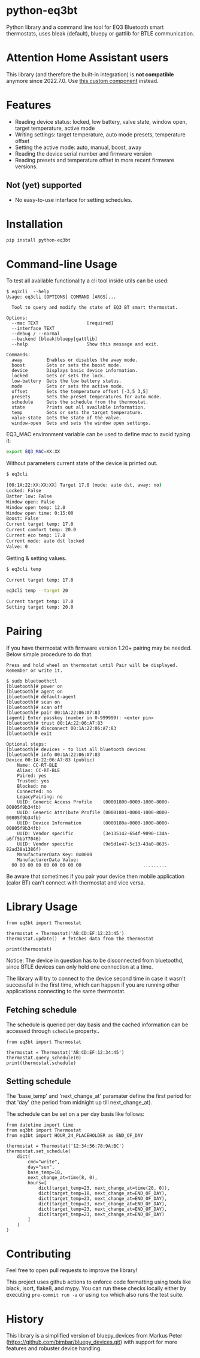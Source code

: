 # python-eq3bt

Python library and a command line tool for EQ3 Bluetooth smart thermostats, uses bleak (default), bluepy or gattlib for BTLE communication.

# Attention Home Assistant users

This library (and therefore the built-in integration) is **not compatible** anymore since 2022.7.0.
Use [this custom component](https://github.com/dbuezas/eq3btsmart) instead.

# Features

* Reading device status: locked, low battery, valve state, window open, target temperature, active mode
* Writing settings: target temperature, auto mode presets, temperature offset
* Setting the active mode: auto, manual, boost, away
* Reading the device serial number and firmware version
* Reading presets and temperature offset in more recent firmware versions.

## Not (yet) supported

* No easy-to-use interface for setting schedules.

# Installation

```bash
pip install python-eq3bt
```

# Command-line Usage

To test all available functionality a cli tool inside utils can be used:
```
$ eq3cli  --help
Usage: eq3cli [OPTIONS] COMMAND [ARGS]...

  Tool to query and modify the state of EQ3 BT smart thermostat.

Options:
  --mac TEXT                  [required]
  --interface TEXT
  --debug / --normal
  --backend [bleak|bluepy|gattlib]
  --help                      Show this message and exit.

Commands:
  away         Enables or disables the away mode.
  boost        Gets or sets the boost mode.
  device       Displays basic device information.
  locked       Gets or sets the lock.
  low-battery  Gets the low battery status.
  mode         Gets or sets the active mode.
  offset       Sets the temperature offset [-3,5 3,5]
  presets      Sets the preset temperatures for auto mode.
  schedule     Gets the schedule from the thermostat.
  state        Prints out all available information.
  temp         Gets or sets the target temperature.
  valve-state  Gets the state of the valve.
  window-open  Gets and sets the window open settings.
```

EQ3_MAC environment variable can be used to define mac to avoid typing it:
```bash
export EQ3_MAC=XX:XX
```

Without parameters current state of the device is printed out.
```bash
$ eq3cli

[00:1A:22:XX:XX:XX] Target 17.0 (mode: auto dst, away: no)
Locked: False
Batter low: False
Window open: False
Window open temp: 12.0
Window open time: 0:15:00
Boost: False
Current target temp: 17.0
Current comfort temp: 20.0
Current eco temp: 17.0
Current mode: auto dst locked
Valve: 0
```

Getting & setting values.
```bash
$ eq3cli temp

Current target temp: 17.0

eq3cli temp --target 20

Current target temp: 17.0
Setting target temp: 20.0
```

# Pairing

If you have thermostat with firmware version 1.20+ pairing may be needed. Below simple procedure to do that.

```
Press and hold wheel on thermostat until Pair will be displayed. Remember or write it.

$ sudo bluetoothctl
[bluetooth]# power on
[bluetooth]# agent on
[bluetooth]# default-agent
[bluetooth]# scan on
[bluetooth]# scan off
[bluetooth]# pair 00:1A:22:06:A7:83
[agent] Enter passkey (number in 0-999999): <enter pin>
[bluetooth]# trust 00:1A:22:06:A7:83
[bluetooth]# disconnect 00:1A:22:06:A7:83
[bluetooth]# exit

Optional steps:
[bluetooth]# devices - to list all bluetooth devices
[bluetooth]# info 00:1A:22:06:A7:83
Device 00:1A:22:06:A7:83 (public)
	Name: CC-RT-BLE
	Alias: CC-RT-BLE
	Paired: yes
	Trusted: yes
	Blocked: no
	Connected: no
	LegacyPairing: no
	UUID: Generic Access Profile    (00001800-0000-1000-8000-00805f9b34fb)
	UUID: Generic Attribute Profile (00001801-0000-1000-8000-00805f9b34fb)
	UUID: Device Information        (0000180a-0000-1000-8000-00805f9b34fb)
	UUID: Vendor specific           (3e135142-654f-9090-134a-a6ff5bb77046)
	UUID: Vendor specific           (9e5d1e47-5c13-43a0-8635-82ad38a1386f)
	ManufacturerData Key: 0x0000
	ManufacturerData Value:
  00 00 00 00 00 00 00 00 00                       .........
```

Be aware that sometimes if you pair your device then mobile application (calor BT) can't connect with thermostat and vice versa.


# Library Usage

```
from eq3bt import Thermostat

thermostat = Thermostat('AB:CD:EF:12:23:45')
thermostat.update()  # fetches data from the thermostat

print(thermostat)
```

<aside class="notice">
Notice: The device in question has to be disconnected from bluetoothd, since BTLE devices can only hold one connection at a time.

The library will try to connect to the device second time in case it wasn't successful in the first time,
which can happen if you are running other applications connecting to the same thermostat.
</aside>

## Fetching schedule

The schedule is queried per day basis and the cached information can be
accessed through `schedule` property..

```
from eq3bt import Thermostat

thermostat = Thermostat('AB:CD:EF:12:34:45')
thermostat.query_schedule(0)
print(thermostat.schedule)
```

## Setting schedule

The 'base_temp' and 'next_change_at' paramater define the first period for that 'day' (the period from midnight up till next_change_at).

The schedule can be set on a per day basis like follows:

```
from datetime import time
from eq3bt import Thermostat
from eq3bt import HOUR_24_PLACEHOLDER as END_OF_DAY

thermostat = Thermostat('12:34:56:78:9A:BC')
thermostat.set_schedule(
    dict(
        cmd="write",
        day="sun",
        base_temp=18,
        next_change_at=time(8, 0),
        hours=[
            dict(target_temp=23, next_change_at=time(20, 0)),
            dict(target_temp=18, next_change_at=END_OF_DAY),
            dict(target_temp=23, next_change_at=END_OF_DAY),
            dict(target_temp=23, next_change_at=END_OF_DAY),
            dict(target_temp=23, next_change_at=END_OF_DAY),
            dict(target_temp=23, next_change_at=END_OF_DAY)
        ]
    )
)
```

# Contributing

Feel free to open pull requests to improve the library!

This project uses github actions to enforce code formatting using tools like black, isort, flake8, and mypy.
You can run these checks locally either by executing `pre-commit run -a` or using `tox` which also runs the test suite.


# History

This library is a simplified version of bluepy_devices from Markus Peter (https://github.com/bimbar/bluepy_devices.git) with support for more features and robuster device handling.
